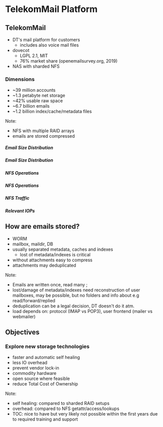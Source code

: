 <!-- .slide: data-state="section-break" id="section-break-1" data-timing="10s" -->
# TelekomMail Platform


<!-- .slide: data-state="normal" id="telekommail" data-timing="20s" data-menu-title="TelekomMail" -->
## TelekomMail

* DT's mail platform for customers <!-- .element class="fragment" data-fragment-index="1"-->
  * includes also voice mail files <!-- .element class="fragment" data-fragment-index="1"-->
* dovecot <!-- .element class="fragment" data-fragment-index="2"-->
  * LGPL 2.1, MIT <!-- .element class="fragment" data-fragment-index="2"-->
  * 76% market share (openemailsurvey.org, 2019) <!-- .element class="fragment" data-fragment-index="2"-->
* NAS with sharded NFS <!-- .element class="fragment" data-fragment-index="3"-->

### Dimensions <!-- .element class="fragment" data-fragment-index="5"-->
* ~39 million accounts <!-- .element class="fragment" data-fragment-index="5"-->
* ~1.3 petabyte net storage <!-- .element class="fragment" data-fragment-index="6"-->
* ~42% usable raw space <!-- .element class="fragment" data-fragment-index="7"-->
* ~6.7 billion emails <!-- .element class="fragment" data-fragment-index="8"-->
* ~1.2 billion index/cache/metadata files <!-- .element class="fragment" data-fragment-index="9"-->

Note: 
- NFS with multiple RAID arrays
- emails are stored compressed


<!-- Slide -->
##### Email Size Distribution


<!-- Slide -->
##### Email Size Distribution
<canvas data-chart="bar">
<!--
{
 "data" : {
     "labels": ["<1k", "<5k", "<10k", "<50k", "<100k", "<500k", "<1m", "<50m", "<100m", ">100m"],

     "datasets": [
         {
             "data": [9, 227, 80, 356, 157, 140, 16, 28, 0.007, 0.001],
             "backgroundColor": [
                 "rgba(166, 206, 227, 0.6)",
                 "rgba(31, 120, 180, 0.6)",
                 "rgba(178, 223, 138, 0.6)",
                 "rgba(51, 160, 44, 0.6)",
                 "rgba(251, 154, 153, 0.6)",
                 "rgba(227, 26, 28, 0.6)",
                 "rgba(253, 191, 111, 0.6)",
                 "rgba(255, 127, 0, 0.6)",
                 "rgba(202, 178, 214, 0.6)"]
         }
     ]
 },
 "options": {
     "animateScale": "true",
     "responsive": "true",
     "legend": {
           "display": 0
     },
     "plugins": {
         "datalabels": {
             "align": "end",
             "anchor": "end",
             "display": 1
         }
     },
     "scales": {
         "yAxes": [{
             "gridLines": {
                 "color": "rgba(0, 0, 0, 0)"
             },
             "ticks": {
                 "display": 0
             },
             "scaleLabel": {
                 "display": 1,
                 "labelString": "number of emails in million"
             }
         }],
         "xAxes": [{
             "gridLines": {
                 "color": "rgba(0, 0, 0, 0)"
             }
         }]
    }
 }
}
-->
</canvas>

Note: emails over 50m very likely via IMAP, never sent


<!-- Slide -->
##### NFS Operations
<canvas data-chart="bar">
<!--
{
 "data" : {
     "labels": ["GETATTR", "ACCESS", "LOOKUP", "WRITE", "READ", "SETATTR", "RENAME", "REMOVE", "CREATE"],
     "datasets": [
         {
             "data": [28, 20, 15, 13, 8, 5, 3, 2, 1],
             "backgroundColor": [
                 "rgba(166, 206, 227, 0.6)",
                 "rgba(31, 120, 180, 0.6)",
                 "rgba(178, 223, 138, 0.6)",
                 "rgba(51, 160, 44, 0.6)",
                 "rgba(251, 154, 153, 0.6)",
                 "rgba(227, 26, 28, 0.6)",
                 "rgba(253, 191, 111, 0.6)",
                 "rgba(255, 127, 0, 0.6)",
                 "rgba(202, 178, 214, 0.6)"]
         }
     ]
 },
 "options": {
     "animateScale": "true",
     "responsive": "true",
     "legend": {
           "display": 0
     },
     "plugins": {
         "datalabels": {
             "align": "end",
             "anchor": "end"
         }
     },
     "scales": {
         "yAxes": [{
             "gridLines": {
                 "color": "rgba(0, 0, 0, 0)"
             },
             "ticks": {
                 "display": 0
             }
         }],
         "xAxes": [{
             "gridLines": {
                 "color": "rgba(0, 0, 0, 0)"
             }
         }]
     }
 }
}
-->
</canvas>


<!-- Slide -->
##### NFS Operations
<canvas data-chart="bar">
<!--
{
 "data" : {
     "labels": ["GETATTR", "ACCESS", "LOOKUP", "WRITE", "READ", "SETATTR", "RENAME", "REMOVE", "CREATE"],
     "datasets": [
         {
             "data": [28, 20, 15, 13, 8, 5, 3, 2, 1],
             "backgroundColor": [
                 "rgba(186, 186, 186, 0.2)",
                 "rgba(186, 186, 186, 0.2)",
                 "rgba(186, 186, 186, 0.2)",
                 "rgba(51, 160, 44, 0.6)",
                 "rgba(251, 154, 153, 0.6)",
                 "rgba(186, 186, 186, 0.2)",
                 "rgba(186, 186, 186, 0.2)",
                 "rgba(186, 186, 186, 0.2)"]
         }
     ]
 },
 "options": {
     "animateScale": "true",
     "responsive": "true",
     "legend": {
           "display": 0
     },
     "plugins": {
          "datalabels": {
              "align": "end",
              "anchor": "end"
          }
     },
     "scales": {
         "yAxes": [{
             "gridLines": {
                 "color": "rgba(0, 0, 0, 0)"
             },
             "ticks": {
                 "display": 0
             }
         }],
         "xAxes": [{
             "gridLines": {
                 "color": "rgba(0, 0, 0, 0)"
             }
         }]
     }
 }
}
-->
</canvas>


<!-- Slide -->
##### NFS Traffic
<canvas data-chart="bar">
<!--
{
 "data" : {
     "labels": ["GETATTR", "ACCESS", "LOOKUP", "WRITE", "READ", "SETATTR", "RENAME", "REMOVE", "CREATE"],
     "datasets": [
         {
             "data": [0.8 , 0.7 , 0.6 , 57.9 , 39.1 , 0.2 , 0.2 , 0.1, 0.1 ],
             "backgroundColor": [
                 "rgba(166, 206, 227, 0.6)",
                 "rgba(31, 120, 180, 0.6)",
                 "rgba(178, 223, 138, 0.6)",
                 "rgba(51, 160, 44, 0.6)",
                 "rgba(251, 154, 153, 0.6)",
                 "rgba(227, 26, 28, 0.6)",
                 "rgba(253, 191, 111, 0.6)",
                 "rgba(255, 127, 0, 0.6)",
                 "rgba(202, 178, 214, 0.6)"]
         }
     ]
 },
 "options": {
     "animateScale": "true",
     "responsive": "true",
     "legend": {
           "display": 0
     },
     "layout": {
            "padding": {
                "left": 0,
                "right": 0,
                "top": 10,
                "bottom": 0
            }
     },
     "plugins": {
         "datalabels": {
             "align": "end",
             "anchor": "end"
         }
     },
     "scales": {
         "yAxes": [{
             "gridLines": {
                 "color": "rgba(0, 0, 0, 0)"
             },
             "ticks": {
                 "display": 0
             }
         }],
         "xAxes": [{
             "gridLines": {
                 "color": "rgba(0, 0, 0, 0)"
             }
         }]
     }
 }
}
-->
</canvas>


<!-- Slide -->
##### Relevant IOPs
<canvas data-chart="bar">
<!--
{
 "data" : {
     "labels": ["max (TOTAL/WRITE/READ)", "avg (TOTAL/WRITE/READ)"],
     "datasets": [{
             "data": [835000, 390000],
             "backgroundColor": [ "rgba(166, 206, 227, 0.6)",
                                  "rgba(166, 206, 227, 0.6)" ]
         }, {
             "data": [108000, 50000],
             "backgroundColor": ["rgba(51, 160, 44, 0.6)",
                                 "rgba(51, 160, 44, 0.6)" ]
         }, {
             "data": [66000, 31000],
             "backgroundColor": ["rgba(251, 154, 153, 0.6)",
                                 "rgba(251, 154, 153, 0.6)" ]
         }
     ]
 },
 "options": {
     "animateScale": "true",
     "responsive": "true",
     "legend": {
           "display": 0
     },
     "layout": {
         "padding": {
             "left": 0,
             "right": 0,
             "top": 10,
             "bottom": 0
         }
     },
     "plugins": {
         "datalabels": {
             "align": "end",
             "anchor": "end"
         }
     },
     "scales": {
         "yAxes": [{
             "gridLines": {
                 "color": "rgba(0, 0, 0, 0)"
             },
             "ticks": {
                 "display": 0
             }
         }],
         "xAxes": [{
             "gridLines": {
                 "color": "rgba(0, 0, 0, 0)"
             }
         }]
    }
 }
}
-->
</canvas>


<!-- .slide: data-state="normal" id="store-emails" data-timing="20s" data-menu-title="How stored?" -->
## How are emails stored?

* WORM <!-- .element class="fragment" data-fragment-index="0"-->
* mailbox, maildir, DB <!-- .element class="fragment" data-fragment-index="1"-->
* usually separated metadata, caches and indexes <!-- .element class="fragment" data-fragment-index="2"-->
  * lost of metadata/indexes is critical <!-- .element class="fragment" data-fragment-index="2"-->
* without attachments easy to compress <!-- .element class="fragment" data-fragment-index="3"-->
* attachments may  deduplicated <!-- .element class="fragment" data-fragment-index="4"-->

Note: 
- Emails are written once, read many ; 
- lost/damage of metadata/indexes need reconstruction of user mailboxes, may be possible, but no folders and info about e.g read/forward/replied
- deduplication can be a legal decision, DT doesn't do it atm.
- load depends on: protocol (IMAP vs POP3), user frontend (mailer vs webmailer)


<!-- .slide: data-state="normal" id="project-motivation" data-timing="20s" data-menu-title="Project Motivation" -->
## Objectives

### Explore new storage technologies

* faster and automatic self healing <!-- .element class="fragment" data-fragment-index="1"-->
* less IO overhead <!-- .element class="fragment" data-fragment-index="2"-->
* prevent vendor lock-in <!-- .element class="fragment" data-fragment-index="3"-->
* commodity hardware <!-- .element class="fragment" data-fragment-index="4"-->
* open source where feasible <!-- .element class="fragment" data-fragment-index="5"-->
* reduce Total Cost of Ownership <!-- .element class="fragment" data-fragment-index="6"-->

Note: 
- self healing: compared to sharded RAID setups
- overhead: compared to NFS getattr/access/lookups
- TOC: nice to have but very likely not possible within the first years due to required training and support
